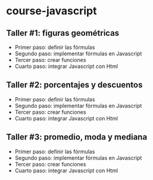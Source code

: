 # course-javascript

## Taller #1: figuras geométricas

- Primer paso: definir las fórmulas
- Segundo paso: implementar fórmulas en Javascript
- Tercer paso: crear funciones
- Cuarto paso: integrar Javascript con Html 

## Taller #2: porcentajes y descuentos

- Primer paso: definir las fórmulas
- Segundo paso: implementar fórmulas en Javascript
- Tercer paso: crear funciones
- Cuarto paso: integrar Javascript con Html 

## Taller #3: promedio, moda y mediana

- Primer paso: definir las fórmulas
- Segundo paso: implementar fórmulas en Javascript
- Tercer paso: crear funciones
- Cuarto paso: integrar Javascript con Html 